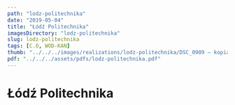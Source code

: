 ```yaml
---
path: "lodz-politechnika"
date: "2019-05-04"
title: "Łódź Politechnika"
imagesDirectory: "lodz-politechnika"
slug: lodz-politechnika
tags: [C.O, WOD-KAN]
thumb: "../../../images/realizations/lodz-politechnika/DSC_0909 — kopia.jpg"
pdf: "../../../assets/pdfs/lodz-politechnika.pdf"
---
```


# Łódź Politechnika
